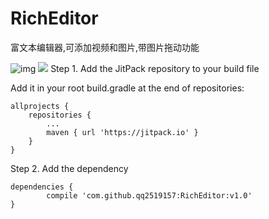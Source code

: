# RichEditor
富文本编辑器,可添加视频和图片,带图片拖动功能

![img](http://image.pppcar.com/fly.gif)
![](https://i.imgur.com/ZdOocah.gif)
Step 1. Add the JitPack repository to your build file

Add it in your root build.gradle at the end of repositories:

	allprojects {
		repositories {
			...
			maven { url 'https://jitpack.io' }
		}
	}


Step 2. Add the dependency

	dependencies {
	        compile 'com.github.qq2519157:RichEditor:v1.0'
	}

